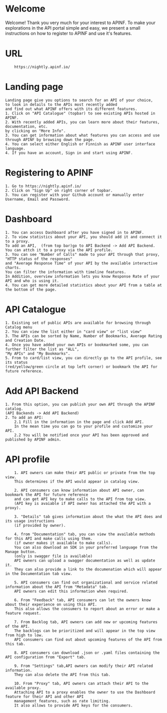 # Welcome

Welcome!
Thank you very much for your interest to APINF.
To make your explorations in the API portal simple and easy, we present a small instructions on how to register to APINF and use it's features.

# URL

        https://nightly.apinf.io/

# Landing page
    Landing page give you options to search for an API of your choice,
    to look in details to the APIs most recently added
    and find out what APINF offers with its different features.
    1. Click on "API Catalogue" (topbar) to see existing APIs hosted in APINF.
    2. With recently added APIs, you can learn more about their features, documentation, etc. 
    by clicking on "More Info".
    3. You can get information about what features you can access and use through APINF by browsing down the page.
    4. You can select either English or Finnish as APINF user interface language.
    4. If you have an account, Sign in and start using APINF.

# Registering to APINF
    1. Go to https://nightly.apinf.io/
    2. Click on "Sign Up" on right corner of topbar.
    3. You can register with your Github account or manually enter Username, Email and Password.

#  Dashboard
    1. You can access Dashboard after you have signed in to APINF.
    2. To view statistics about your API, you should add it and connect it to a proxy. 
    To add an API,  (from top bar)go to API Backend -> Add API Backend. 
    You can attch it to a proxy via the API profile.
    3. You can see "Number of Calls" made to your API through that proxy, "HTTP status of the responses"
    and "Average Response Time" of your API by the available interactive charts. 
    You can filter the information with timeline features. 
    In Addition, overview information lets you know Response Rate of your API and who is using it.
    4. You can get more detailed statistics about your API from a table at the bottom of the page.
    
# API Catalogue
    1. Existing set of public APIs are available for browsing through Catalog menu
    2. You can view the list either in "card view" or "list view"
    3. The APIs can be sorted by Name, Number of Bookmarks, Average Rating and Creation Date.
    4. Once you have added your own APIs or bookmarked some, you can further filter the list as "ALL", 
    "My APIs" and "My Bookmarks".
    5. From to card/list view, you can directly go to the API profile, see its status 
    (red/yellow/green circle at top left corner) or bookmark the API for future reference.

# Add API Backend
    1. From this option, you can publish your own API through the APINF catalog. 
    (API Backends -> Add API Backend)
    2. To add an API:
        2.1 Fill in the information in the page and click Add API.
        In the mean time you can go to your profile and customize your API.
        2.2 You will be notified once your API has been approved and published by APINF admin.

# API profile
        1. API owners can make their API public or private from the top view. 
        This determines if the API would appear in catalog view.
        
        2. API consumers can know information about API owner, can bookmark the API for future reference 
        and can get API key to make calls to the API from top view. 
        (API key is avaiable if API owner has attached the API with a proxy).
        
        3. "Details" tab gives information about the what the API does and its usage instructions 
        (if provided by owner). 
        
        4. from "Documentation" tab, you can view the available methods for this API and make calls using them. 
        (if owner makes it available to make calls). 
        You can also download an SDK in your preferred language from the Manage button. 
        (only is swagger file is available)
        API owners can upload a swagger documentation as well as update it. 
        They can also provide a link to the documenation which will appear in the Documentation tab view.
        
        5. API consumers can find out organizational and service related information about the API from "Metadata" tab. 
        API owners can edit this information when required.
        
        6. From "Feedback" tab, API consumers can let the owners know about their experience on using this API. 
        This also allows the consumers to report about an error or make a feature request.
        
        7. From Backlog tab, API owners can add new or upcoming features of the API. 
        The backlogs can be prioritized and will appear in the top view from high to low. 
        API consumers can find out about upcoming features of the API from this tab.
        
        8. API consumers can download .json or .yaml files containing the API configuration from "Export" tab.
        
        9. From "Settings" tab,API owners can modify their API related information. 
        They can also delete the API from this tab.
        
        10. From "Proxy" tab, API owners can attach their API to the available proxy. 
        Attaching API to a proxy enables the owner to use the Dashboard feature for their API and other API
        management features, such as rate limiting.
        It also allows to provide API keys for the consumers.

 

